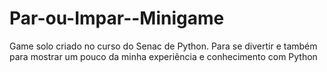 # Par-ou-Impar--Minigame
Game solo criado no curso do Senac de Python. Para se divertir e também para mostrar um pouco da minha experiência e conhecimento com Python
